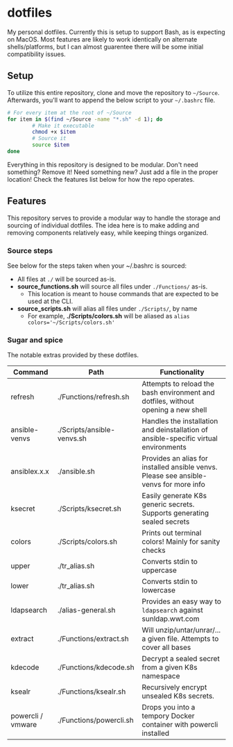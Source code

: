 # dotfiles

My personal dotfiles. Currently this is setup to support Bash, as is expecting on MacOS. Most features are likely to work identically on alternate shells/platforms, but I can almost guarentee there will be some initial compatibility issues.

## Setup

To utilize this entire repository, clone and move the repository to `~/Source`. Afterwards, you'll want to append the below script to your `~/.bashrc` file.

```bash
# For every item at the root of ~/Source
for item in $(find ~/Source -name "*.sh" -d 1); do
        # Make it executable
        chmod +x $item
        # Source it
        source $item
done
```

Everything in this repository is designed to be modular. Don't need something? Remove it! Need something new? Just add a file in the proper location! Check the features list below for how the repo operates.

## Features

This repository serves to provide a modular way to handle the storage and sourcing of individual dotfiles. The idea here is to make adding and removing components relatively easy, while keeping things organized.

### Source steps

See below for the steps taken when your ~/.bashrc is sourced:

- All files at `./` will be sourced as-is.
- **source_functions.sh** will source all files under `./Functions/` as-is.
  - This location is meant to house commands that are expected to be used at the CLI.
- **source_scripts.sh** will alias all files under `./Scripts/`, by name
  - For example, **./Scripts/colors.sh** will be aliased as `alias colors='~/Scripts/colors.sh'`

### Sugar and spice

The notable extras provided by these dotfiles.

| Command           | Path                       | Functionality                                                                         |
| ----------------- | -------------------------- | ------------------------------------------------------------------------------------- |
| refresh           | ./Functions/refresh.sh     | Attempts to reload the bash environment and dotfiles, without opening a new shell     |
| ansible-venvs     | ./Scripts/ansible-venvs.sh | Handles the installation and deinstallation of ansible-specific virtual environments  |
| ansiblex.x.x      | ./ansible.sh               | Provides an alias for installed ansible venvs. Please see ansible-venvs for more info |
| ksecret           | ./Scripts/ksecret.sh       | Easily generate K8s generic secrets. Supports generating sealed secrets               |
| colors            | ./Scripts/colors.sh        | Prints out terminal colors! Mainly for sanity checks                                  |
| upper             | ./tr_alias.sh              | Converts stdin to uppercase                                                           |
| lower             | ./tr_alias.sh              | Converts stdin to lowercase                                                           |
| ldapsearch        | ./alias-general.sh         | Provides an easy way to `ldapsearch` against sunldap.wwt.com                          |
| extract           | ./Functions/extract.sh     | Will unzip/untar/unrar/... a given file. Attempts to cover all bases                  |
| kdecode           | ./Functions/kdecode.sh     | Decrypt a sealed secret from a given K8s namespace                                    |
| ksealr            | ./Functions/ksealr.sh      | Recursively encrypt unsealed K8s secrets.                                             |
| powercli / vmware | ./Functions/powercli.sh    | Drops you into a tempory Docker container with powercli installed                     |
